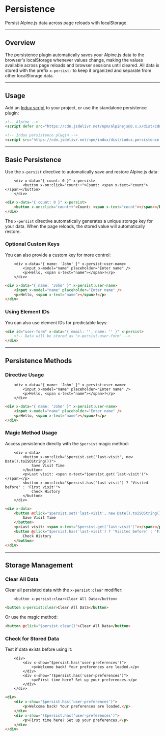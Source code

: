 # Persistence

Persist Alpine.js data across page reloads with localStorage.

---

## Overview

The persistence plugin automatically saves your Alpine.js data to the browser's localStorage whenever values change, making the values available across page reloads and browser sessions until cleared. All data is stored with the prefix `x-persist-` to keep it organized and separate from other localStorage data.

---

## Usage

Add an [Indux script](/getting-started/setup) to your project, or use the standalone persistence plugin:

```html "<head> or <body>" copy
<!-- Alpine -->
<script defer src="https://cdn.jsdelivr.net/npm/alpinejs@3.x.x/dist/cdn.min.js"></script>

<!-- Indux persistence plugin -->
<script src="https://cdn.jsdelivr.net/npm/indux/dist/indux.persistence.js" defer></script>
```

---

## Basic Persistence

Use the `x-persist` directive to automatically save and restore Alpine.js data:

``` preview
    <div x-data="{ count: 0 }" x-persist>
        <button x-on:click="count++">Count: <span x-text="count"></span></button>
    </div>
```

```html
<div x-data="{ count: 0 }" x-persist>
    <button x-on:click="count++">Count: <span x-text="count"></span></button>
</div>
```

The `x-persist` directive automatically generates a unique storage key for your data. When the page reloads, the stored value will automatically restore.

### Optional Custom Keys

You can also provide a custom key for more control:

``` preview
    <div x-data="{ name: 'John' }" x-persist:user-name>
        <input x-model="name" placeholder="Enter name" />
        <p>Hello, <span x-text="name"></span>!</p>
    </div>
```

```html
<div x-data="{ name: 'John' }" x-persist:user-name>
    <input x-model="name" placeholder="Enter name" />
    <p>Hello, <span x-text="name"></span>!</p>
</div>
```

### Using Element IDs

You can also use element IDs for predictable keys:

```html
<div id="user-form" x-data="{ email: '', name: '' }" x-persist>
    <!-- Data will be stored as "x-persist-user-form" -->
</div>
```

---

## Persistence Methods

### Directive Usage

``` preview
    <div x-data="{ name: 'John' }" x-persist:user-name>
        <input x-model="name" placeholder="Enter name" />
        <p>Hello, <span x-text="name"></span>!</p>
    </div>
```

```html
<div x-data="{ name: 'John' }" x-persist:user-name>
    <input x-model="name" placeholder="Enter name" />
    <p>Hello, <span x-text="name"></span>!</p>
</div>
```

### Magic Method Usage

Access persistence directly with the `$persist` magic method:

``` preview
    <div x-data>
        <button x-on:click="$persist.set('last-visit', new Date().toISOString())">
            Save Visit Time
        </button>
        <p>Last visit: <span x-text="$persist.get('last-visit')"></span></p>
        <button x-on:click="$persist.has('last-visit') ? 'Visited before' : 'First visit'">
            Check History
        </button>
    </div>
```

```html
<div x-data>
    <button @click="$persist.set('last-visit', new Date().toISOString())">
        Save Visit Time
    </button>
    <p>Last visit: <span x-text="$persist.get('last-visit')"></span></p>
    <button @click="$persist.has('last-visit') ? 'Visited before' : 'First visit'">
        Check History
    </button>
</div>
```

---

## Storage Management

### Clear All Data

Clear all persisted data with the `x-persist:clear` modifier:

``` preview
    <button x-persist:clear>Clear All Data</button>
```

```html
<button x-persist:clear>Clear All Data</button>
```

Or use the magic method:

```html
<button @click="$persist.clear()">Clear All Data</button>
```

### Check for Stored Data

Test if data exists before using it:

``` preview
    <div>
        <div x-show="$persist.has('user-preferences')">
            <p>Welcome back! Your preferences are loaded.</p>
        </div>
        <div x-show="!$persist.has('user-preferences')">
            <p>First time here? Set up your preferences.</p>
        </div>
    </div>
```

```html
<div>
    <div x-show="$persist.has('user-preferences')">
        <p>Welcome back! Your preferences are loaded.</p>
    </div>
    <div x-show="!$persist.has('user-preferences')">
        <p>First time here? Set up your preferences.</p>
    </div>
</div>
```